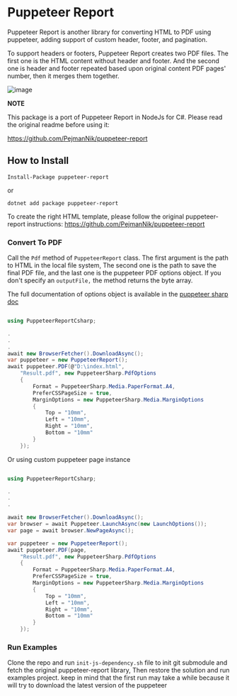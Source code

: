 # Puppeteer Report

Puppeteer Report is another library for converting HTML to PDF using puppeteer, adding support of custom header, footer, and pagination.

To support headers or footers, Puppeteer Report creates two PDF files. The first one is the HTML content without header and footer. And the second one is header and footer repeated based upon original content PDF pages' number, then it merges them together.

![image](https://raw.githubusercontent.com/PejmanNik/puppeteer-report/master/.attachment/image1.png)

**NOTE**

This package is a port of Puppeteer Report in NodeJs for C#. Please read the original readme before using it:

https://github.com/PejmanNik/puppeteer-report



## How to Install


```
Install-Package puppeteer-report
```

or

```
dotnet add package puppeteer-report
```


To create the right HTML template, please follow the original puppeteer-report instructions:
https://github.com/PejmanNik/puppeteer-report


### Convert To PDF

Call the `Pdf` method of `PuppeteerReport` class. The first argument is the path to HTML in the local file system, The second one is the path to save the final PDF file, and the last one is the puppeteer PDF options object. If you don't specify an `outputFile,` the method returns the byte array.

The full documentation of options object is available in the [puppeteer sharp doc](http://www.puppeteersharp.com/api/PuppeteerSharp.PdfOptions.html)

```c#

using PuppeteerReportCsharp;

.
.
.
await new BrowserFetcher().DownloadAsync();
var puppeteer = new PuppeteerReport();
await puppeteer.PDF(@"D:\index.html",
    "Result.pdf", new PuppeteerSharp.PdfOptions
    {
        Format = PuppeteerSharp.Media.PaperFormat.A4,
        PreferCSSPageSize = true,
        MarginOptions = new PuppeteerSharp.Media.MarginOptions
        {
            Top = "10mm",
            Left = "10mm",
            Right = "10mm",
            Bottom = "10mm"
        }
    });

```

Or using custom puppeteer page instance

```c#

using PuppeteerReportCsharp;

.
.
.

await new BrowserFetcher().DownloadAsync();
var browser = await Puppeteer.LaunchAsync(new LaunchOptions());
var page = await browser.NewPageAsync();

var puppeteer = new PuppeteerReport();
await puppeteer.PDF(page,
    "Result.pdf", new PuppeteerSharp.PdfOptions
    {
        Format = PuppeteerSharp.Media.PaperFormat.A4,
        PreferCSSPageSize = true,
        MarginOptions = new PuppeteerSharp.Media.MarginOptions
        {
            Top = "10mm",
            Left = "10mm",
            Right = "10mm",
            Bottom = "10mm"
        }
    });

```

### Run Examples

Clone the repo and run `init-js-dependency.sh` file to init git submodule and fetch the original puppeteer-report library, Then restore the solution and run examples project. keep in mind that the first run may take a while because it will try to download the latest version of the puppeteer
